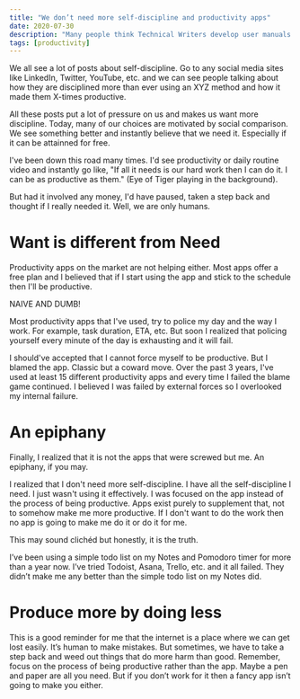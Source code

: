```yaml
---
title: "We don’t need more self-discipline and productivity apps"
date: 2020-07-30
description: "Many people think Technical Writers develop user manuals which requires no creativity. I’d say it is an oversimplification."
tags: [productivity]
---
```

We all see a lot of posts about self-discipline. Go to any social media sites like LinkedIn, Twitter, YouTube, etc. and we can see people talking about how they are disciplined more than ever using an XYZ method and how it made them X-times productive.

All these posts put a lot of pressure on us and makes us want more discipline. Today, many of our choices are motivated by social comparison. We see something better and instantly believe that we need it. Especially if it can be attainned for free.

I've been down this road many times. I'd see productivity or daily routine video and instantly go like, "If all it needs is our hard work then I can do it. I can be as productive as them." (Eye of Tiger playing in the background).

But had it involved any money, I'd have paused, taken a step back and thought if I really needed it. Well, we are only humans.

# Want is different from Need

Productivity apps on the market are not helping either. Most apps offer a free plan and I believed that if I start using the app and stick to the schedule then I'll be productive. 

NAIVE AND DUMB!

Most productivity apps that I've used, try to police my day and the way I work. For example, task duration, ETA, etc. But soon I realized that policing yourself every minute of the day is exhausting and it will fail.

I should've accepted that I cannot force myself to be productive. But I blamed the app. Classic but a coward move. Over the past 3 years, I've used at least 15 different productivity apps and every time I failed the blame game continued. I believed I was failed by external forces so I overlooked my internal failure. 

# An epiphany

Finally, I realized that it is not the apps that were screwed but me. An epiphany, if you may. 

I realized that I don't need more self-discipline. I have all the self-discipline I need. I just wasn't using it effectively. I was focused on the app instead of the process of being productive. Apps exist purely to supplement that, not to somehow make me more productive. If I don't want to do the work then no app is going to make me do it or do it for me. 

This may sound clichéd but honestly, it is the truth.

I’ve been using a simple todo list on my Notes and Pomodoro timer for more than a year now. I’ve tried Todoist, Asana, Trello, etc. and it all failed. They didn’t make me any better than the simple todo list on my Notes did.

# Produce more by doing less

This is a good reminder for me that the internet is a place where we can get lost easily. It’s human to make mistakes. But sometimes, we have to take a step back and weed out things that do more harm than good. Remember, focus on the process of being productive rather than the app. Maybe a pen and paper are all you need. But if you don’t work for it then a fancy app isn’t going to make you either.